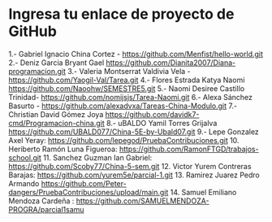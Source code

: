 # Ingresa tu enlace de proyecto de GitHub

1.- Gabriel Ignacio China Cortez - https://github.com/Menfist/hello-world.git
2.- Deniz Garcia Bryant Gael https://github.com/Dianita2007/Diana-programacion.git
3.- Valeria Montserrat Valdivia Vela - https://github.com/Yaogil-Val/Tarea.git
4.- Flores Estrada Katya Naomi https://github.com/Naoohw/SEMESTRE5.git
5.- Naomi Desiree Castillo Trinidad- https://github.com/nomijsjs/Tarea-Naomi.git
6.- Alexa Sánchez Basurto - https://github.com/alexadvxa/Tareas-China-Modulo.git
7.- Christian David Gómez Joya https://github.com/davidk7-cmd/Programacion-china.git
8.- uBALDO Yamil Torres Grijalva https://github.com/UBALD077/China-5E-by-Ubald07.git
9.- Lepe Gonzalez Axel Yeray: https://github.com/lepegod/PruebaContribuciones.git
10. Heriberto Ramón Luna Figueroa: https://github.com/RamonFTGD/trabajos-school.git
11. Sanchez Guzman Ian Gabriel: https://github.com/Scoby77/China-5-sem.git
12. Victor Yurem Contreras Barajas: https://github.com/yurem5e/parcial-1.git
13. Ramirez Juarez Pedro Armando https://github.com/Peter-dangers/PruebaContribuciones/upload/main.git
14. Samuel Emiliano Mendoza Cardeña : https://github.com/SAMUELMENDOZA-PROGRA/parcial1samu


